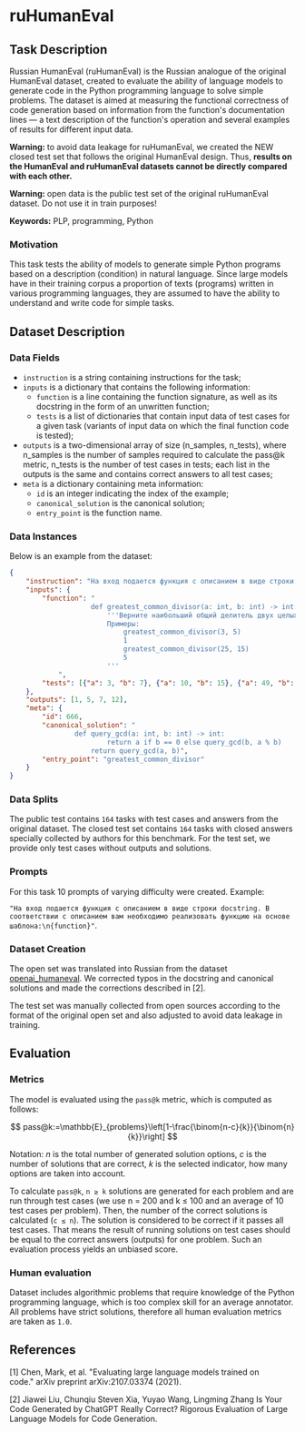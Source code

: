 # **ruHumanEval**

## Task Description

Russian HumanEval (ruHumanEval) is the Russian analogue of the original HumanEval dataset, created to evaluate the ability of language models to generate code in the Python programming language to solve simple problems.
The dataset is aimed at measuring the functional correctness of code generation based on information from the function's documentation lines — a text description of the function's operation and several examples of results for different input data.

**Warning:** to avoid data leakage for ruHumanEval, we created the NEW closed test set that follows the original HumanEval design. Thus, **results on the HumanEval and ruHumanEval datasets cannot be directly compared with each other.**

**Warning:** open data is the public test set of the original ruHumanEval dataset. Do not use it in train purposes!

**Keywords:** PLP, programming, Python

### Motivation

This task tests the ability of models to generate simple Python programs based on a description (condition) in natural language. Since large models have in their training corpus a proportion of texts (programs) written in various programming languages, they are assumed to have the ability to understand and write code for simple tasks.

## Dataset Description

### Data Fields

- `instruction` is a string containing instructions for the task;
- `inputs` is a dictionary that contains the following information:
    - `function` is a line containing the function signature, as well as its docstring in the form of an unwritten function;
    - `tests` is a list of dictionaries that contain input data of test cases for a given task (variants of input data on which the final function code is tested);
- `outputs` is a two-dimensional array of size (n_samples, n_tests), where n_samples is the number of samples required to calculate the pass@k metric, n_tests is the number of test cases in tests; each list in the outputs is the same and contains correct answers to all test cases;
- `meta` is a dictionary containing meta information:
    - `id` is an integer indicating the index of the example;
    - `canonical_solution` is the canonical solution;
    - `entry_point` is the function name.

### Data Instances

Below is an example from the dataset:

```json
{
    "instruction": "На вход подается функция с описанием в виде строки docstring. В соответствии с описанием вам необходимо реализовать функцию на основе шаблона:\n{function}",
    "inputs": {
        "function": "
                    def greatest_common_divisor(a: int, b: int) -> int:
                        '''Верните наибольший общий делитель двух целых чисел a и b.
                        Примеры:
                            greatest_common_divisor(3, 5)
                            1
                            greatest_common_divisor(25, 15)
                            5
                        '''
            ",
        "tests": [{"a": 3, "b": 7}, {"a": 10, "b": 15}, {"a": 49, "b": 14}, {"a": 144, "b": 60}]
    },
    "outputs": [1, 5, 7, 12],
    "meta": {
        "id": 666,
        "canonical_solution": "
                def query_gcd(a: int, b: int) -> int:
                        return a if b == 0 else query_gcd(b, a % b)
                    return query_gcd(a, b)",
        "entry_point": "greatest_common_divisor"
    }
}
```

### Data Splits

The public test contains `164` tasks with test cases and answers from the original dataset. The closed test set contains `164` tasks with closed answers specially collected by authors for this benchmark. For the test set, we provide only test cases without outputs and solutions.

### Prompts

For this task 10 prompts of varying difficulty were created. Example:

`"На вход подается функция с описанием в виде строки docstring. В соответствии с описанием вам необходимо реализовать функцию на основе шаблона:\n{function}"`.

### Dataset Creation

The open set was translated into Russian from the dataset [openai_humaneval](https://huggingface.co/datasets/openai_humaneval). We corrected typos in the docstring and canonical solutions and made the corrections described in [2]. 

The test set was manually collected from open sources according to the format of the original open set and also adjusted to avoid data leakage in training.

## Evaluation

### Metrics

The model is evaluated using the `pass@k` metric, which is computed as follows:

$$ pass@k:=\mathbb{E}_{problems}\left[1-\frac{\binom{n-c}{k}}{\binom{n}{k}}\right] $$

Notation: *n* is the total number of generated solution options, *c* is the number of solutions that are correct, *k* is the selected indicator, how many options are taken into account.

To calculate `pass@k`, `n ≥ k` solutions are generated for each problem and are run through test cases (we use n = 200 and k ≤ 100 and an average of 10 test cases per problem). Then, the number of the correct solutions is calculated (`c ≤ n`). The solution is considered to be correct if it passes all test cases. That means the result of running solutions on test cases should be equal to the correct answers (outputs) for one problem. Such an evaluation process yields an unbiased score.

### Human evaluation
Dataset includes algorithmic problems that require knowledge of the Python programming language, which is too complex skill for an average annotator. All problems have strict solutions, therefore all human evaluation metrics are taken as `1.0`.

## References

[1] Chen, Mark, et al. "Evaluating large language models trained on code." arXiv preprint arXiv:2107.03374 (2021).

[2] Jiawei Liu, Chunqiu Steven Xia, Yuyao Wang, Lingming Zhang Is Your Code Generated by ChatGPT Really Correct? Rigorous Evaluation of Large Language Models for Code Generation.
